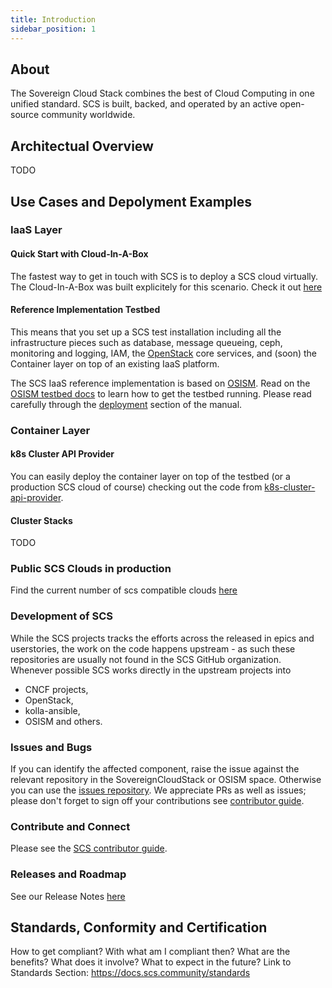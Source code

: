 ```yaml
---
title: Introduction
sidebar_position: 1
---
```


## About

The Sovereign Cloud Stack combines the best of Cloud Computing in one unified standard.
SCS is built, backed, and operated by an active open-source community worldwide.

## Architectual Overview

TODO

## Use Cases and Depolyment Examples

### IaaS Layer

#### Quick Start with Cloud-In-A-Box

The fastest way to get in touch with SCS is to deploy a SCS cloud virtually. The Cloud-In-A-Box was built explicitely for this scenario. Check it out [here](/docs/02-iaas/deployment-examples/cloud-in-a-box)

#### Reference Implementation Testbed

This means that you set up a SCS test installation including all the infrastructure
pieces such as database, message queueing, ceph, monitoring and logging, IAM, the
[OpenStack](https://openstack.org/) core services, and (soon) the Container layer
on top of an existing IaaS platform.

The SCS IaaS reference implementation is based on [OSISM](https://osism.tech/). Read on the
[OSISM testbed docs](https://docs.osism.de/testbed/) to learn how to get the
testbed running. Please read carefully through the
[deployment](https://docs.osism.de/testbed/deployment.html) section of the
manual.

### Container Layer

#### k8s Cluster API Provider

You can easily deploy the container layer on top of the testbed (or a production
SCS cloud of course) checking out the code from
[k8s-cluster-api-provider](https://github.com/SovereignCloudStack/k8s-cluster-api-provider/).

#### Cluster Stacks

TODO

### Public SCS Clouds in production

Find the current number of scs compatible clouds [here](https://docs.scs.community/standards/certification/overview#compliant-cloud-environments)

### Development of SCS

While the SCS projects tracks the efforts across the released in epics and userstories, the work on the code happens upstream - as such these repositories are usually not found in the SCS GitHub organization. Whenever possible SCS works directly in the upstream projects into

- CNCF projects,
- OpenStack,
- kolla-ansible,
- OSISM and others.

### Issues and Bugs

If you can identify the affected component, raise the issue against the relevant repository in the SovereignCloudStack or OSISM space. Otherwise you can use the [issues repository](https://github.com/SovereignCloudStack/issues). We appreciate PRs as well as issues; please don't forget to sign off your contributions see [contributor guide](https://docs.scs.community/community).

### Contribute and Connect

Please see the [SCS contributor guide](https://docs.scs.community/community).

### Releases and Roadmap

See our Release Notes [here](https://docs.scs.community/docs/category/releases)

## Standards, Conformity and Certification

How to get compliant? With what am I compliant then? What are the benefits? What does it involve? What to expect in the future? Link to Standards Section: <https://docs.scs.community/standards>
